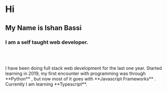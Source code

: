 # Hi
## My  Name is **Ishan Bassi**
### I am a self taught web developer.
<br  />
<br  />

<p {className={styles.bio}} >I have been doing full stack web development for the last one year. Started learning in 2019, my first encounter with programming was through **Python** , but now most of it goes with **Javascript Frameworks** . Currently I am learning **Typescript**.</p>












